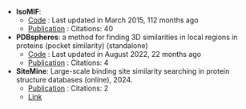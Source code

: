 - **IsoMIF**: 
	- [Code](https://github.com/NRGlab/IsoMif) : Last updated in March 2015, 112 months ago
	- [Publication](https://doi.org/10.1021/acs.jcim.5b00333) : Citations: 40
- **PDBspheres**: a method for finding 3D similarities in local regions in proteins (pocket similarity) (standalone)
	- [Code](https://github.com/LLNL/PDBspheres) : Last updated in August 2022, 22 months ago
	- [Publication](https://doi.org/10.1101/2022.01.04.474934) : Citations: 4
- **SiteMine**: Large-scale binding site similarity searching in protein structure databases (online), 2024.
	- [Publication](https://doi.org/10.1002/ardp.202300661) : Citations: 2
	- [Link](https://uhh.de/naomi)
